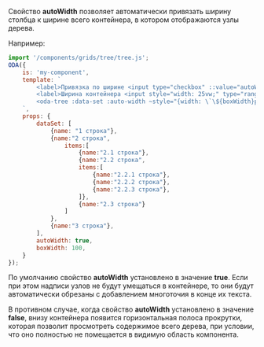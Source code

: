 Свойство **autoWidth** позволяет автоматически привязать ширину столбца к ширине всего контейнера, в котором отображаются узлы дерева.

Например:

```javascript _run_line_edit_loadoda_[my-component.js]_h=160_
import '/components/grids/tree/tree.js';
ODA({
    is: 'my-component',
    template: `
        <label>Привязка по ширине <input type="checkbox" ::value="autoWidth" checked></label> <br>
        <label>Ширина контейнера <input style="width: 25vw;" type="range" max="150" ::value="boxWidth">{{boxWidth}}</label>
        <oda-tree :data-set :auto-width ~style="{width: \`\${boxWidth}px\`}"></oda-tree>
    `,
    props: {
        dataSet: [
            {name: "1 строка"},
            {name:"2 строка",
                items:[
                    {name:"2.1 строка"},
                    {name:"2.2 строка",
                    items:[
                        {name:"2.2.1 строка"},
                        {name:"2.2.2 строка"},
                        {name:"2.2.3 строка"},
                    ]},
                    {name:"2.3 строка"}
                ]
            },
            {name:"3 строка"},
        ],
        autoWidth: true,
        boxWidth: 100,
    }
});
```

По умолчанию свойство **autoWidth** установлено в значение **true**. Если при этом надписи узлов не будут умещаться в контейнере, то они будут автоматически обрезаны с добавлением многоточия в конце их текста.

В противном случае, когда свойство **autoWidth** установлено в значение **false**, внизу контейнера появится горизонтальная полоса прокрутки, которая позволит просмотреть содержимое всего дерева, при условии, что оно полностью не помещается в видимую область компонента.
